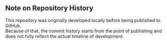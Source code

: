 ## Note on Repository History
This repository was originally developed locally before being published to GitHub.  
Because of that, the commit history starts from the point of publishing and does not fully reflect the actual timeline of development.

